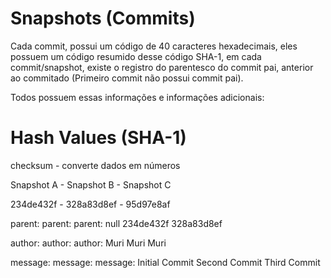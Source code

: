 # Snapshots (Commits)
Cada commit, possui um código de 40 caracteres hexadecimais, eles possuem um código resumido desse código SHA-1, em cada commit/snapshot, existe o registro do parentesco do commit pai, anterior ao commitado (Primeiro commit não possui commit pai).

Todos possuem essas informações e informações adicionais:

# Hash Values (SHA-1)
checksum - converte dados em números

Snapshot A    -    Snapshot B     -    Snapshot C

234de432f     -    328a83d8ef      -   95d97e8af

parent:            parent:             parent:
null               234de432f           328a83d8ef

author:            author:             author:
Muri               Muri                Muri 

message:           message:            message:
Initial Commit     Second Commit       Third Commit


